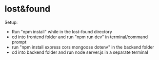 # lost&found


Setup: 
- Run "npm install" while in the lost-found directory
- cd into frontend folder and run "npm run dev" in terminal/command prompt
- run "npm install express cors mongoose dotenv" in the backend folder
- cd into backend folder and run node server.js in a separate terminal 
